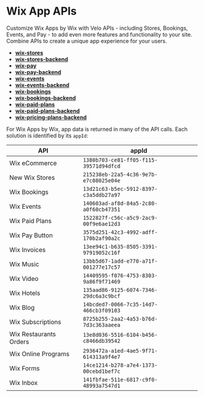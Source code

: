 # Wix App APIs

Customize Wix Apps by Wix with Velo APIs - including Stores, Bookings, Events, and Pay - to add even more features and functionality to your site. Combine APIs to create a unique app experience for your users. 

*   **[wix-stores](https://www.wix.com/velo/reference/wix-stores.html)**
*   **[wix-stores-backend](https://www.wix.com/velo/reference/wix-stores-backend.html)**
*   **[wix-pay](https://www.wix.com/velo/reference/wix-pay.html)**
*   **[wix-pay-backend](https://www.wix.com/velo/reference/wix-pay-backend.html)**
*   **[wix-events](https://www.wix.com/velo/reference/wix-events)**
*   **[wix-events-backend](https://www.wix.com/velo/reference/wix-events-backend)**
*   **[wix-bookings](https://www.wix.com/velo/reference/wix-bookings)**
*   **[wix-bookings-backend](https://www.wix.com/velo/reference/wix-bookings-backend)**
*   **[wix-paid-plans](https://www.wix.com/velo/reference/wix-paid-plans)**
*   **[wix-paid-plans-backend](https://www.wix.com/velo/reference/wix-paid-plans-backend)**
*   **[wix-pricing-plans-backend](https://www.wix.com/velo/reference/wix-pricing-plans-backend)**

For Wix Apps by Wix, app data is returned in many of the API calls. Each solution is identified by its `appId`:

 | API | appId |
 | ----------- | ----------- |
 | Wix eCommerce | `1380b703-ce81-ff05-f115-39571d94dfcd` |
 | New Wix Stores | `215238eb-22a5-4c36-9e7b-e7c08025e04e` |
 | Wix Bookings | `13d21c63-b5ec-5912-8397-c3a5ddb27a97` |
 | Wix Events | `140603ad-af8d-84a5-2c80-a0f60cb47351` |
 | Wix Paid Plans | `1522827f-c56c-a5c9-2ac9-00f9e6ae12d3` |
 | Wix Pay Button | `3575d251-42c3-4992-adff-170b2af90a2c` |
 | Wix Invoices | `13ee94c1-b635-8505-3391-97919052c16f` |
 | Wix Music | `13bb5d67-1add-e770-a71f-001277e17c57` |
 | Wix Video | `14409595-f076-4753-8303-9a86f9f71469` |
 | Wix Hotels | `135aad86-9125-6074-7346-29dc6a3c9bcf` |
 | Wix Blog | `14bcded7-0066-7c35-14d7-466cb3f09103` |
 | Wix Subscriptions | `8725b255-2aa2-4a53-b76d-7d3c363aaeea` |
 | Wix Restaurants Orders | `13e8d036-5516-6104-b456-c8466db39542` |
 | Wix Online Programs | `2936472a-a1ed-4ae5-9f71-614313a9f4e7` |
 | Wix Forms | `14ce1214-b278-a7e4-1373-00cebd1bef7c` |
 | Wix Inbox | `141fbfae-511e-6817-c9f0-48993a7547d1` |